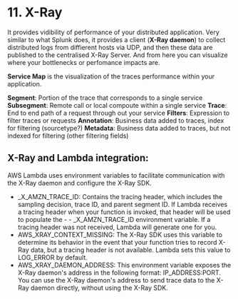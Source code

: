 # 11. X-Ray

It provides vidibility of performance of your distributed application. Very similar to what Splunk does, it provides a client (**X-Ray daemon**) to collect distributed logs from diffierent hosts via UDP, and then these data are published to the centralised X-Ray Server. And from here you can visualize where your bottlenecks or perfomance impacts are.

**Service Map** is the visualization of the traces performance within your application.

**Segment**: Portion of the trace that corresponds to a single service
**Subsegment**: Remote call or local compoute within a single service
**Trace**: End to end path of a request through out your service
**Filters**: Expression to filter traces or requests
**Annotation**: Business data added to traces, index for filtering (sourcetype?)
**Metadata**: Business data added to traces, but not indexed for filtering (other filtering fields)

## X-Ray and Lambda integration:
AWS Lambda uses environment variables to facilitate communication with the X-Ray daemon and configure the X-Ray SDK.

- _X_AMZN_TRACE_ID: Contains the tracing header, which includes the sampling decision, trace ID, and parent segment ID. If Lambda receives a tracing header when your function is invoked, that header will be used to populate the - - _X_AMZN_TRACE_ID environment variable. If a tracing header was not received, Lambda will generate one for you.
- AWS_XRAY_CONTEXT_MISSING: The X-Ray SDK uses this variable to determine its behavior in the event that your function tries to record X-Ray data, but a tracing header is not available. Lambda sets this value to LOG_ERROR by default.
- AWS_XRAY_DAEMON_ADDRESS: This environment variable exposes the X-Ray daemon's address in the following format: IP_ADDRESS:PORT. You can use the X-Ray daemon's address to send trace data to the X-Ray daemon directly, without using the X-Ray SDK.